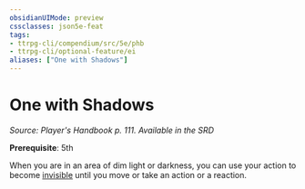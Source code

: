 ```yaml
---
obsidianUIMode: preview
cssclasses: json5e-feat
tags:
- ttrpg-cli/compendium/src/5e/phb
- ttrpg-cli/optional-feature/ei
aliases: ["One with Shadows"]
---
```

# One with Shadows
*Source: Player's Handbook p. 111. Available in the <span title='Systems Reference Document (5.1)'>SRD</span>*  

**Prerequisite**: 5th

When you are in an area of dim light or darkness, you can use your action to become [invisible](3-Mechanics/CLI/rules/conditions.md#Invisible) until you move or take an action or a reaction.